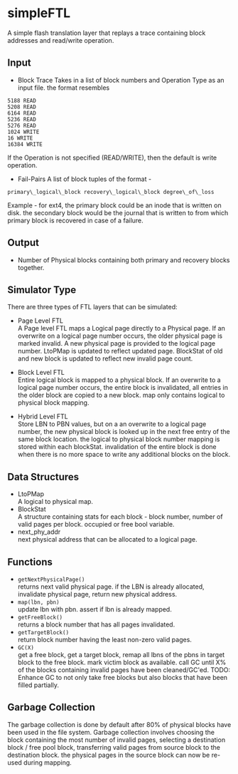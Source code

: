 # simpleFTL

A simple flash translation layer that replays a trace containing block addresses and read/write operation.

## Input

* Block Trace
Takes in a list of block numbers and Operation Type as an input file. the format resembles

```
5188 READ
5208 READ
6164 READ
5236 READ
5276 READ
1024 WRITE
16 WRITE
16384 WRITE
```

If the Operation is not specified (READ/WRITE), then the default is write operation.

* Fail-Pairs
A list of block tuples of the format - 

```
primary\_logical\_block recovery\_logical\_block degree\_of\_loss
```

Example - for ext4, the primary block could be an inode that is written on disk. the secondary block would be the journal that is written to from which primary block is recovered in case of a failure.

## Output

* Number of Physical blocks containing both primary and recovery blocks together.

## Simulator Type

There are three types of FTL layers that can be simulated:

* Page Level FTL\
A Page level FTL maps a Logical page directly to a Physical page. If an overwrite on a logical page number occurs, the older physical page is marked invalid. A new physical page is provided to the logical page number. LtoPMap is updated to reflect updated page. BlockStat of old and new block is updated to reflect new invalid page count.
 
* Block Level FTL\
Entire logical block is mapped to a physical block. If an overwrite to a logical page number occurs, the entire block is invalidated, all entries in the older block are copied to a new block. map only contains logical to physical block mapping.

* Hybrid Level FTL\
Store LBN to PBN values, but on a an overwrite to a logical page number, the new physical block is looked up in the next free entry of the same block location. the logical to physical block number mapping is stored within each blockStat. invalidation of the entire block is done when there is no more space to write any additional blocks on the block.

## Data Structures

* LtoPMap\
A logical to physical map.
* BlockStat\
A structure containing stats for each block - block number, number of valid pages per block. occupied or free bool variable.
* next\_phy\_addr\
next physical address that can be allocated to a logical page.

## Functions

* `getNextPhysicalPage()`\
returns next valid physical page. if the LBN is already allocated, invalidate physical page, return new physical address.
* `map(lbn, pbn)`\
update lbn with pbn. assert if lbn is already mapped.
* `getFreeBlock()`\
returns a block number that has all pages invalidated.
* `getTargetBlock()`\
return block number having the least non-zero valid pages.
* `GC(X)`\
get a free block, get a target block, remap all lbns of the pbns in target block to the free block. mark victim block as available. call GC until X% of the blocks containing invalid pages have been cleaned/GC'ed.
TODO: Enhance GC to not only take free blocks but also blocks that have been filled partially.

## Garbage Collection

The garbage collection is done by default after 80\% of physical blocks have been used in the file system. Garbage collection involves choosing the block containing the most number of invalid pages, selecting a destination block / free pool block, transferring valid pages from source block to the destination block. the physical pages in the source block can now be re-used during mapping.

